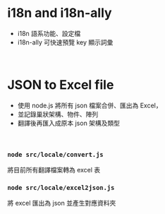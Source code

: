 # i18n and i18n-ally

- i18n 語系功能、設定檔
- i18n-ally 可快速預覽 key 顯示詞彙

<br >

# JSON to Excel file

- 使用 node.js 將所有 json 檔案合併、匯出為 Excel，
- 並記錄巢狀架構、物件、陣列
- 翻譯後再匯入成原本 json 架構及類型

<br >

### `node src/locale/convert.js`

將目前所有翻譯檔案轉為 excel 表

### `node src/locale/excel2json.js`

將 excel 匯出為 json 並產生對應資料夾

